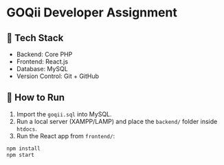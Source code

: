 # GOQii Developer Assignment

## 🚀 Tech Stack
- Backend: Core PHP
- Frontend: React.js
- Database: MySQL
- Version Control: Git + GitHub

## 🧪 How to Run

1. Import the `goqii.sql` into MySQL.
2. Run a local server (XAMPP/LAMP) and place the `backend/` folder inside `htdocs`.
3. Run the React app from `frontend/`:
```bash
npm install
npm start
